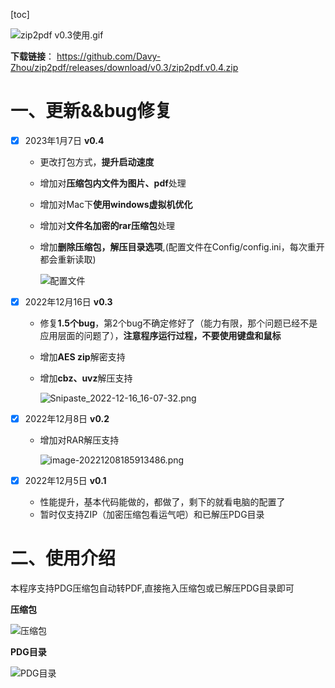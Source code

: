 [toc]

![zip2pdf v0.3使用.gif](https://s2.loli.net/2022/12/17/9dSyIaQumt5JfVM.gif)

**下载链接**： https://github.com/Davy-Zhou/zip2pdf/releases/download/v0.3/zip2pdf.v0.4.zip
# 一、更新&&bug修复

- [x] 2023年1月7日 **v0.4**

  - 更改打包方式，**提升启动速度**

  - 增加对**压缩包内文件为图片、pdf**处理

  - 增加对Mac下**使用windows虚拟机优化**

  - 增加对**文件名加密的rar压缩包**处理

  - 增加**删除压缩包，解压目录选项**,(配置文件在Config/config.ini，每次重开都会重新读取)

    ![配置文件](https://s2.loli.net/2023/01/07/tA4Ps1g5aoGm9el.png)


- [x] 2022年12月16日 **v0.3**

  - 修复**1.5个bug**，第2个bug不确定修好了（能力有限，那个问题已经不是应用层面的问题了），**注意程序运行过程，不要使用键盘和鼠标**

  - 增加**AES zip**解密支持

  - 增加**cbz、uvz**解压支持

    ![Snipaste_2022-12-16_16-07-32.png](https://s2.loli.net/2022/12/16/3U7HbtFkcM8JYT4.png)

- [x] 2022年12月8日 **v0.2**

  - 增加对RAR解压支持

    ![image-20221208185913486.png](https://s2.loli.net/2022/12/08/DLkEsqIFXChgn31.png)

- [x] 2022年12月5日 **v0.1**
  - 性能提升，基本代码能做的，都做了，剩下的就看电脑的配置了
  - 暂时仅支持ZIP（加密压缩包看运气吧）和已解压PDG目录



# 二、使用介绍

本程序支持PDG压缩包自动转PDF,直接拖入压缩包或已解压PDG目录即可

**压缩包**

![压缩包](https://i.imgtg.com/2022/12/05/DkYxG.png
)

**PDG目录**

![PDG目录](https://i.imgtg.com/2022/12/05/DksXM.png)
















